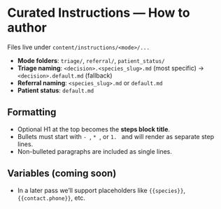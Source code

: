 # Curated Instructions — How to author

Files live under `content/instructions/<mode>/...`

- **Mode folders**: `triage/`, `referral/`, `patient_status/`
- **Triage naming**: `<decision>.<species_slug>.md` (most specific) → `<decision>.default.md` (fallback)
- **Referral naming**: `<species_slug>.md` or `default.md`
- **Patient status**: `default.md`

## Formatting
- Optional H1 at the top becomes the **steps block title**.
- Bullets must start with `- `, `* `, or `1. ` and will render as separate step lines.
- Non-bulleted paragraphs are included as single lines.

## Variables (coming soon)
- In a later pass we’ll support placeholders like `{{species}}`, `{{contact.phone}}`, etc.
